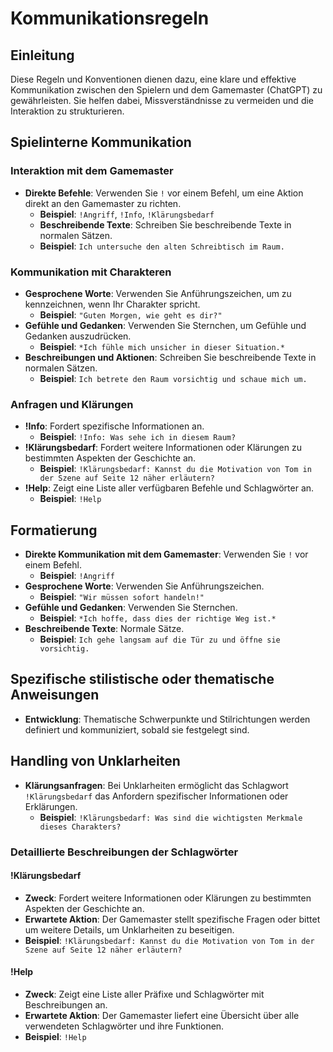 # Kommunikationsregeln

## Einleitung

Diese Regeln und Konventionen dienen dazu, eine klare und effektive Kommunikation zwischen den Spielern und dem Gamemaster (ChatGPT) zu gewährleisten. Sie helfen dabei, Missverständnisse zu vermeiden und die Interaktion zu strukturieren.

## Spielinterne Kommunikation

### Interaktion mit dem Gamemaster

- **Direkte Befehle**: Verwenden Sie `!` vor einem Befehl, um eine Aktion direkt an den Gamemaster zu richten.
  - **Beispiel**: `!Angriff`, `!Info`, `!Klärungsbedarf`
  - **Beschreibende Texte**: Schreiben Sie beschreibende Texte in normalen Sätzen.
  - **Beispiel**: `Ich untersuche den alten Schreibtisch im Raum.`

### Kommunikation mit Charakteren

- **Gesprochene Worte**: Verwenden Sie Anführungszeichen, um zu kennzeichnen, wenn Ihr Charakter spricht.
  - **Beispiel**: `"Guten Morgen, wie geht es dir?"`
- **Gefühle und Gedanken**: Verwenden Sie Sternchen, um Gefühle und Gedanken auszudrücken.
  - **Beispiel**: `*Ich fühle mich unsicher in dieser Situation.*`
- **Beschreibungen und Aktionen**: Schreiben Sie beschreibende Texte in normalen Sätzen.
  - **Beispiel**: `Ich betrete den Raum vorsichtig und schaue mich um.`

### Anfragen und Klärungen

- **!Info**: Fordert spezifische Informationen an.
  - **Beispiel**: `!Info: Was sehe ich in diesem Raum?`
- **!Klärungsbedarf**: Fordert weitere Informationen oder Klärungen zu bestimmten Aspekten der Geschichte an.
  - **Beispiel**: `!Klärungsbedarf: Kannst du die Motivation von Tom in der Szene auf Seite 12 näher erläutern?`
- **!Help**: Zeigt eine Liste aller verfügbaren Befehle und Schlagwörter an.
  - **Beispiel**: `!Help`

## Formatierung

- **Direkte Kommunikation mit dem Gamemaster**: Verwenden Sie `!` vor einem Befehl.
  - **Beispiel**: `!Angriff`
- **Gesprochene Worte**: Verwenden Sie Anführungszeichen.
  - **Beispiel**: `"Wir müssen sofort handeln!"`
- **Gefühle und Gedanken**: Verwenden Sie Sternchen.
  - **Beispiel**: `*Ich hoffe, dass dies der richtige Weg ist.*`
- **Beschreibende Texte**: Normale Sätze.
  - **Beispiel**: `Ich gehe langsam auf die Tür zu und öffne sie vorsichtig.`

## Spezifische stilistische oder thematische Anweisungen

- **Entwicklung**: Thematische Schwerpunkte und Stilrichtungen werden definiert und kommuniziert, sobald sie festgelegt sind.

## Handling von Unklarheiten

- **Klärungsanfragen**: Bei Unklarheiten ermöglicht das Schlagwort `!Klärungsbedarf` das Anfordern spezifischer Informationen oder Erklärungen.
  - **Beispiel**: `!Klärungsbedarf: Was sind die wichtigsten Merkmale dieses Charakters?`

### Detaillierte Beschreibungen der Schlagwörter

#### !Klärungsbedarf

- **Zweck**: Fordert weitere Informationen oder Klärungen zu bestimmten Aspekten der Geschichte an.
- **Erwartete Aktion**: Der Gamemaster stellt spezifische Fragen oder bittet um weitere Details, um Unklarheiten zu beseitigen.
- **Beispiel**: `!Klärungsbedarf: Kannst du die Motivation von Tom in der Szene auf Seite 12 näher erläutern?`

#### !Help

- **Zweck**: Zeigt eine Liste aller Präfixe und Schlagwörter mit Beschreibungen an.
- **Erwartete Aktion**: Der Gamemaster liefert eine Übersicht über alle verwendeten Schlagwörter und ihre Funktionen.
- **Beispiel**: `!Help`
